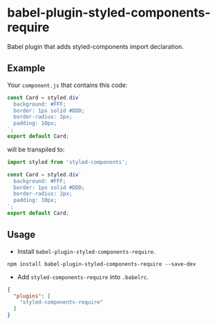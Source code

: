 # babel-plugin-styled-components-require

Babel plugin that adds styled-components import declaration.

## Example

Your `component.js` that contains this code:

```js
const Card = styled.div`
  background: #FFF;
  border: 1px solid #DDD;
  border-radius: 2px;
  padding: 10px;
`;
export default Card;
```

will be transpiled to:

```js
import styled from 'styled-components';

const Card = styled.div`
  background: #FFF;
  border: 1px solid #DDD;
  border-radius: 2px;
  padding: 10px;
`;
export default Card;
```

## Usage

* Install `babel-plugin-styled-components-require`.

```
npm install babel-plugin-styled-components-require --save-dev
```

* Add `styled-components-require` into `.babelrc`.

```json
{
  "plugins": [
    "styled-components-require"
  ]
}
```

